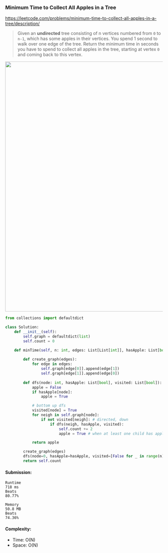 ### Minimum Time to Collect All Apples in a Tree
https://leetcode.com/problems/minimum-time-to-collect-all-apples-in-a-tree/description/
>Given an **undirected** tree consisting of n vertices numbered from `0` to `n-1`, which has some apples in their vertices. You spend 1 second to walk over one edge of the tree. Return the minimum time in seconds you have to spend to collect all apples in the tree, starting at vertex `0` and coming back to this vertex.

<p>
    <img src="https://leetcode.com/problems/minimum-time-to-collect-all-apples-in-a-tree/solutions/2864715/Figures/1443/1443-3.png" width="800" />
</p>

```python
from collections import defaultdict

class Solution:
    def __init__(self):
        self.graph = defaultdict(list)
        self.count = 0

    def minTime(self, n: int, edges: List[List[int]], hasApple: List[bool]) -> int:
        
        def create_graph(edges):
            for edge in edges:
                self.graph[edge[0]].append(edge[1])
                self.graph[edge[1]].append(edge[0])
        
        def dfs(node: int, hasApple: List[bool], visited: List[bool]):
            apple = False
            if hasApple[node]:
                apple = True

            # bottom up dfs
            visited[node] = True
            for neigh in self.graph[node]:
                if not visited[neigh]: # directed, down
                    if dfs(neigh, hasApple, visited):
                        self.count += 2
                        apple = True # when at least one child has apple, this path must be taken

            return apple

        create_graph(edges)
        dfs(node=0, hasApple=hasApple, visited=[False for _ in range(n)])
        return self.count
```
#### Submission:
```
Runtime
718 ms
Beats
80.77%

Memory
50.8 MB
Beats
74.36%
```
#### Complexity:
- Time: O(N)
- Space: O(N)
